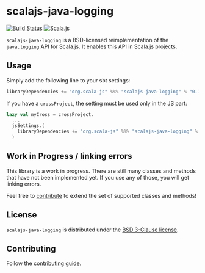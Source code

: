 # scalajs-java-logging

[![Build Status](https://travis-ci.org/scala-js/scala-js-java-logging.svg?branch=master)](https://travis-ci.org/scala-js/scala-js-java-logging)
[![Scala.js](https://www.scala-js.org/assets/badges/scalajs-0.6.17.svg)](https://www.scala-js.org/)

`scalajs-java-logging` is a BSD-licensed reimplementation of the `java.logging` API for Scala.js. 
It enables this API in Scala.js projects.

## Usage

Simply add the following line to your sbt settings:

```scala
libraryDependencies += "org.scala-js" %%% "scalajs-java-logging" % "0.1.3"
```

If you have a `crossProject`, the setting must be used only in the JS part:

```scala
lazy val myCross = crossProject.
  ...
  jsSettings.(
    libraryDependencies += "org.scala-js" %%% "scalajs-java-logging" % "0.1.3"
  )
```

## Work in Progress / linking errors

This library is a work in progress.
There are still many classes and methods that have not been implemented yet.
If you use any of those, you will get linking errors.

Feel free to [contribute](./CONTRIBUTING.md) to extend the set of supported
classes and methods!

## License

`scalajs-java-logging` is distributed under the
[BSD 3-Clause license](./LICENSE.txt).

## Contributing

Follow the [contributing guide](./CONTRIBUTING.md).
